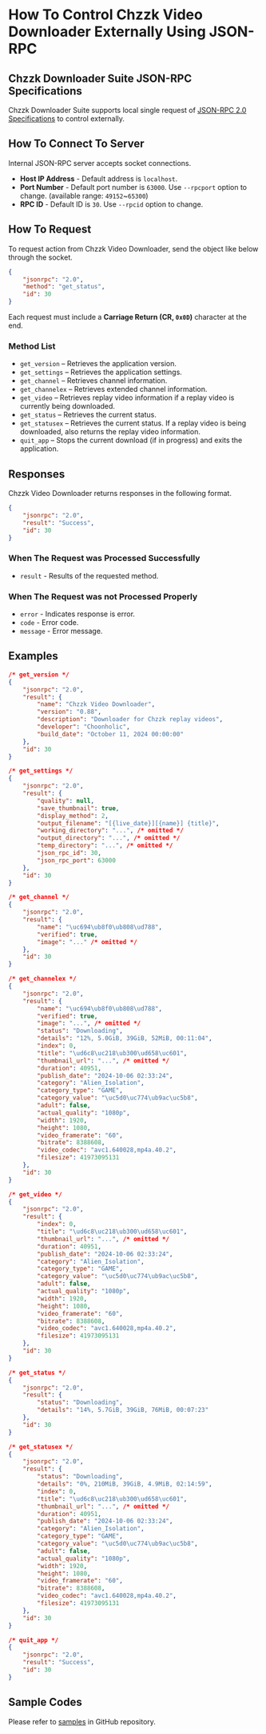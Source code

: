 # How To Control Chzzk Video Downloader Externally Using JSON-RPC

## Chzzk Downloader Suite JSON-RPC Specifications
Chzzk Downloader Suite supports local single request of [JSON-RPC 2.0 Specifications](https://www.jsonrpc.org/specification) to control externally.

## How To Connect To Server
Internal JSON-RPC server accepts socket connections.

* **Host IP Address** - Default address is `localhost`.
* **Port Number** - Default port number is `63000`. Use `--rpcport` option to change. (available range: `49152`~`65300`)
* **RPC ID** - Default ID is `30`. Use `--rpcid` option to change.

## How To Request
To request action from Chzzk Video Downloader, send the object like below through the socket.

```json
{
    "jsonrpc": "2.0",
    "method": "get_status",
    "id": 30
}
```

Each request must include a **Carriage Return (CR, `0x0D`)** character at the end.

### Method List
* `get_version` – Retrieves the application version.
* `get_settings` – Retrieves the application settings.
* `get_channel` – Retrieves channel information.
* `get_channelex` – Retrieves extended channel information.
* `get_video` – Retrieves replay video information if a replay video is currently being downloaded.
* `get_status` – Retrieves the current status.
* `get_statusex` – Retrieves the current status. If a replay video is being downloaded, also returns the replay video information.
* `quit_app` – Stops the current download (if in progress) and exits the application.

## Responses
Chzzk Video Downloader returns responses in the following format.

```json
{
    "jsonrpc": "2.0",
    "result": "Success",
    "id": 30
}
```

### When The Request was Processed Successfully
* `result` - Results of the requested method.

### When The Request was not Processed Properly
* `error` - Indicates response is error.
* `code` - Error code.
* `message` - Error message.

## Examples
```json
/* get_version */
{
    "jsonrpc": "2.0",
    "result": {
        "name": "Chzzk Video Downloader",
        "version": "0.88",
        "description": "Downloader for Chzzk replay videos",
        "developer": "Choonholic",
        "build_date": "October 11, 2024 00:00:00"
    },
    "id": 30
}

/* get_settings */
{
    "jsonrpc": "2.0",
    "result": {
        "quality": null,
        "save_thumbnail": true,
        "display_method": 2,
        "output_filename": "[{live_date}][{name}] {title}",
        "working_directory": "...", /* omitted */
        "output_directory": "...", /* omitted */
        "temp_directory": "...", /* omitted */
        "json_rpc_id": 30,
        "json_rpc_port": 63000
    },
    "id": 30
}

/* get_channel */
{
    "jsonrpc": "2.0",
    "result": {
        "name": "\uc694\ub8f0\ub808\ud788",
        "verified": true,
        "image": "..." /* omitted */
    },
    "id": 30
}

/* get_channelex */
{
    "jsonrpc": "2.0",
    "result": {
        "name": "\uc694\ub8f0\ub808\ud788",
        "verified": true,
        "image": "...", /* omitted */
        "status": "Downloading",
        "details": "12%, 5.0GiB, 39GiB, 52MiB, 00:11:04",
        "index": 0,
        "title": "\ud6c8\uc218\ub300\ud658\uc601",
        "thumbnail_url": "...", /* omitted */
        "duration": 40951,
        "publish_date": "2024-10-06 02:33:24",
        "category": "Alien_Isolation",
        "category_type": "GAME",
        "category_value": "\uc5d0\uc774\ub9ac\uc5b8",
        "adult": false,
        "actual_quality": "1080p",
        "width": 1920,
        "height": 1080,
        "video_framerate": "60",
        "bitrate": 8388608,
        "video_codec": "avc1.640028,mp4a.40.2",
        "filesize": 41973095131
    },
    "id": 30
}

/* get_video */
{
    "jsonrpc": "2.0",
    "result": {
        "index": 0,
        "title": "\ud6c8\uc218\ub300\ud658\uc601",
        "thumbnail_url": "...", /* omitted */
        "duration": 40951,
        "publish_date": "2024-10-06 02:33:24",
        "category": "Alien_Isolation",
        "category_type": "GAME",
        "category_value": "\uc5d0\uc774\ub9ac\uc5b8",
        "adult": false,
        "actual_quality": "1080p",
        "width": 1920,
        "height": 1080,
        "video_framerate": "60",
        "bitrate": 8388608,
        "video_codec": "avc1.640028,mp4a.40.2",
        "filesize": 41973095131
    },
    "id": 30
}

/* get_status */
{
    "jsonrpc": "2.0",
    "result": {
        "status": "Downloading",
        "details": "14%, 5.7GiB, 39GiB, 76MiB, 00:07:23"
    },
    "id": 30
}

/* get_statusex */
{
    "jsonrpc": "2.0",
    "result": {
        "status": "Downloading",
        "details": "0%, 210MiB, 39GiB, 4.9MiB, 02:14:59",
        "index": 0,
        "title": "\ud6c8\uc218\ub300\ud658\uc601",
        "thumbnail_url": "...", /* omitted */
        "duration": 40951,
        "publish_date": "2024-10-06 02:33:24",
        "category": "Alien_Isolation",
        "category_type": "GAME",
        "category_value": "\uc5d0\uc774\ub9ac\uc5b8",
        "adult": false,
        "actual_quality": "1080p",
        "width": 1920,
        "height": 1080,
        "video_framerate": "60",
        "bitrate": 8388608,
        "video_codec": "avc1.640028,mp4a.40.2",
        "filesize": 41973095131
    },
    "id": 30
}

/* quit_app */
{
    "jsonrpc": "2.0",
    "result": "Success",
    "id": 30
}
```

## Sample Codes
Please refer to [samples](https://github.com/Choonholic/ChzzkDownloader/blob/main/samples/) in GitHub repository.
